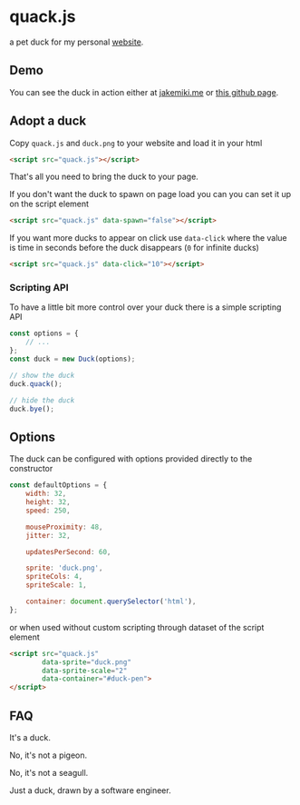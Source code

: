 # quack.js

a pet duck for my personal [website](https://jakemiki.me/).

## Demo

You can see the duck in action either at [jakemiki.me](https://jakemiki.me) or [this github page](https://jakemiki.github.io/quack/).

## Adopt a duck

Copy `quack.js` and `duck.png` to your website and load it in your html

```html
<script src="quack.js"></script>
```

That's all you need to bring the duck to your page.

If you don't want the duck to spawn on page load you can you can set it up on the script element

```html
<script src="quack.js" data-spawn="false"></script>
```

If you want more ducks to appear on click use `data-click` where the value is time in seconds before the duck disappears (`0` for infinite ducks)

```html
<script src="quack.js" data-click="10"></script>
```

### Scripting API

To have a little bit more control over your duck there is a simple scripting API

```js
const options = { 
    // ...
};
const duck = new Duck(options);

// show the duck
duck.quack();

// hide the duck
duck.bye();
```

## Options

The duck can be configured with options provided directly to the constructor

```js
const defaultOptions = {
    width: 32,
    height: 32,
    speed: 250,

    mouseProximity: 48,
    jitter: 32,

    updatesPerSecond: 60,

    sprite: 'duck.png',
    spriteCols: 4,
    spriteScale: 1,

    container: document.querySelector('html'),
};
```

or when used without custom scripting through dataset of the script element

```html
<script src="quack.js" 
        data-sprite="duck.png"
        data-sprite-scale="2"
        data-container="#duck-pen">
</script>
```

## FAQ

It's a duck.

No, it's not a pigeon.

No, it's not a seagull.

Just a duck, drawn by a software engineer.
